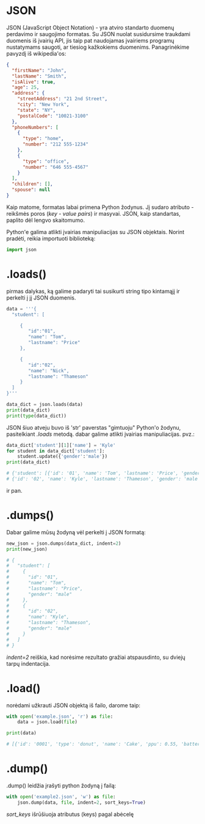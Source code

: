 # JSON

JSON (JavaScript Object Notation) - yra atviro standarto duomenų perdavimo ir saugojimo formatas.
Su JSON nuolat susidursime traukdami duomenis iš įvairių API, jis taip pat naudojamas įvairiems programų nustatymams 
saugoti, ar tiesiog kažkokiems duomenims. 
Panagrinėkime pavyzdį iš wikipedia'os:

```json
{
  "firstName": "John",
  "lastName": "Smith",
  "isAlive": true,
  "age": 25,
  "address": {
    "streetAddress": "21 2nd Street",
    "city": "New York",
    "state": "NY",
    "postalCode": "10021-3100"
  },
  "phoneNumbers": [
    {
      "type": "home",
      "number": "212 555-1234"
    },
    {
      "type": "office",
      "number": "646 555-4567"
    }
  ],
  "children": [],
  "spouse": null
}
```
Kaip matome, formatas labai primena Python žodynus. 
Jį sudaro atributo - reikšmės poros (*key - value pairs*) ir masyvai. 
JSON, kaip standartas, paplito dėl lengvo skaitomumo.

Python'e galima atlikti įvairias manipuliacijas su JSON objektais. 
Norint pradėti, reikia importuoti biblioteką:

```python
import json
```

# .loads()
pirmas dalykas, ką galime padaryti tai susikurti string tipo kintamąjį ir perkelti į jį JSON duomenis.

```python
data = '''{
  "student": [ 

     { 
        "id":"01", 
        "name": "Tom", 
        "lastname": "Price" 
     }, 

     { 
        "id":"02", 
        "name": "Nick", 
        "lastname": "Thameson" 
     } 
  ]   
}'''

data_dict = json.loads(data)
print(data_dict)
print(type(data_dict))
```
JSON šiuo atveju buvo iš 'str' paverstas "gimtuoju" Python'o žodynu, pasitelkiant *.loads* metodą.
dabar galime atlikti įvairias manipuliacijas. pvz.:
```python
data_dict['student'][1]['name'] = 'Kyle'
for student in data_dict['student']:
    student.update({'gender':'male'})
print(data_dict)

# {'student': [{'id': '01', 'name': 'Tom', 'lastname': 'Price', 'gender': 'male'}, 
# {'id': '02', 'name': 'Kyle', 'lastname': 'Thameson', 'gender': 'male'}]}
```
ir pan.

# .dumps()

Dabar galime mūsų žodyną vėl perkelti į JSON formatą:

```python
new_json = json.dumps(data_dict, indent=2)
print(new_json)

# {
#   "student": [
#     {
#       "id": "01",
#       "name": "Tom",
#       "lastname": "Price",
#       "gender": "male"
#     },
#     {
#       "id": "02",
#       "name": "Kyle",
#       "lastname": "Thameson",
#       "gender": "male"
#     }
#   ]
# }
```

*indent=2* reiškia, kad norėsime rezultato gražiai atspausdinto, su dviejų tarpų indentacija.

# .load()

norėdami užkrauti JSON objektą iš failo, darome taip:
```python
with open('example.json', 'r') as file:
    data = json.load(file)

print(data)

# [{'id': '0001', 'type': 'donut', 'name': 'Cake', 'ppu': 0.55, 'batters': {'batter': [{'id': '1001', 'type': 'Regular'}, {'id': '1002', 'type': 'Chocolate'}, {'id': '1003', 'type': 'Blueberry'}, {'id': '1004', 'type': "Devil's Food"}]}, 'topping': [{'id': '5001', 'type': 'None'}, {'id': '5002', 'type': 'Glazed'}, {'id': '5005', 'type': 'Sugar'}, {'id': '5007', 'type': 'Powdered Sugar'}, {'id': '5006', 'type': 'Chocolate with Sprinkles'}, {'id': '5003', 'type': 'Chocolate'}, {'id': '5004', 'type': 'Maple'}]}, {'id': '0002', 'type': 'donut', 'name': 'Raised', 'ppu': 0.55, 'batters': {'batter': [{'id': '1001', 'type': 'Regular'}]}, 'topping': [{'id': '5001', 'type': 'None'}, {'id': '5002', 'type': 'Glazed'}, {'id': '5005', 'type': 'Sugar'}, {'id': '5003', 'type': 'Chocolate'}, {'id': '5004', 'type': 'Maple'}]}, {'id': '0003', 'type': 'donut', 'name': 'Old Fashioned', 'ppu': 0.55, 'batters': {'batter': [{'id': '1001', 'type': 'Regular'}, {'id': '1002', 'type': 'Chocolate'}]}, 'topping': [{'id': '5001', 'type': 'None'}, {'id': '5002', 'type': 'Glazed'}, {'id': '5003', 'type': 'Chocolate'}, {'id': '5004', 'type': 'Maple'}]}]
```

# .dump()

.dump() leidžia įrašyti python žodyną į failą:
```python
with open('example2.json', 'w') as file:
    json.dump(data, file, indent=2, sort_keys=True)
```
*sort_keys* išrūšiuoja atributus (keys) pagal abėcelę

